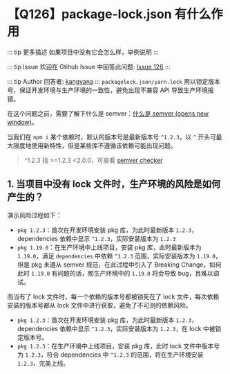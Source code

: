 # 【Q126】package-lock.json 有什么作用

::: tip 更多描述
如果项目中没有它会怎么样，举例说明
:::

::: tip Issue
欢迎在 Gtihub Issue 中回答此问题: [Issue 126](https://github.com/kangyana/daily-question/issues/126)
:::

::: tip Author
回答者: [kangyana](https://github.com/kangyana)
:::
`packagelock.json/yarn.lock` 用以锁定版本号，保证开发环境与生产环境的一致性，避免出现不兼容 API 导致生产环境报错。

在这个问题之前，需要了解下什么是 semver：[什么是 semver (opens new window)](https://github.com/shfshanyue/Daily-Question/issues/534)。

当我们在 `npm i` 某个依赖时，默认的版本号是最新版本号 `^1.2.3`，以 `^` 开头可最大限度地使用新特性，但是某些库不遵循该依赖可能出现问题。

> ^1.2.3 指 >=1.2.3 <2.0.0，可查看 [semver checker](https://devtool.tech/semver)

## 1. 当项目中没有 lock 文件时，生产环境的风险是如何产生的？
演示风险过程如下：

- `pkg 1.2.3`：首次在开发环境安装 pkg 库，为此时最新版本 `1.2.3`，dependencies 依赖中显示 `^1.2.3`，实际安装版本为 `1.2.3`
- `pkg 1.19.0`：在生产环境中上线项目，安装 pkg 库，此时最新版本为 `1.19.0`，满足 `dependencies` 中依赖 `^1.2.3` 范围，实际安装版本为 `1.19.0`，但是 pkg 未遵从 semver 规范，在此过程中引入了 Breaking Change，如何此时 `1.19.0` 有问题的话，那生产环境中的 `1.19.0` 将会导致 bug，且难以调试。

而当有了 lock 文件时，每一个依赖的版本号都被锁死在了 lock 文件，每次依赖安装的版本号都从 lock 文件中进行获取，避免了不可测的依赖风险。

- `pkg 1.2.3`：首次在开发环境安装 pkg 库，为此时最新版本 `1.2.3`，dependencies 依赖中显示 `^1.2.3`，实际安装版本为 `1.2.3`，在 lock 中被锁定版本号。
- `pkg 1.2.3`：在生产环境中上线项目，安装 pkg 库，此时 lock 文件中版本号为 `1.2.3`，符合 dependencies 中 `^1.2.3` 的范围，将在生产环境安装 `1.2.3`，完美上线。
